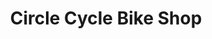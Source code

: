 ---
title: "Circle Cycle Bike Shop"
url: /huntingdon-valley/circle-cycle-bike-shop/
shop: Fahrrad
---